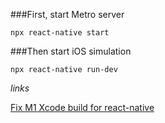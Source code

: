 ###First, start Metro server

`npx react-native start`

###Then start iOS simulation

`npx react-native run-dev`

*links*

[Fix M1 Xcode build for react-native](https://github.com/aiba/react-native-m1/blob/main/README.md)
